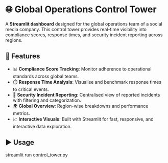 # 🌐 Global Operations Control Tower

A **Streamlit dashboard** designed for the global operations team of a social media company. This control tower provides real-time visibility into compliance scores, response times, and security incident reporting across regions.

## 🚀 Features

- 📊 **Compliance Score Tracking**: Monitor adherence to operational standards across global teams.
- ⏱️ **Response Time Analysis**: Visualise and benchmark response times to critical events.
- 🔐 **Security Incident Reporting**: Centralised view of reported incidents with filtering and categorization.
- 🌍 **Global Overview**: Region-wise breakdowns and performance metrics.
- 📈 **Interactive Visuals**: Built with Streamlit for fast, responsive, and interactive data exploration.


## ▶️ Usage
streamlit run control_tower.py


